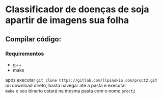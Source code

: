 <h1>Classificador de doenças de soja apartir de imagens sua folha</h1>

<h2>Compilar código:</h2>
<h3>Requirementos</h3>
<ul>
    <li>g++</li>
    <li>make</li>
</ul>
<p>após executar <code>git clone https://gitlab.com/llpinokio.com/proct2.git</code><br> ou download direto, basta navegar até a pasta e executar<br>
<code>make</code> e seu binario estará na mesma pasta com o nome <code>proct2</code>

